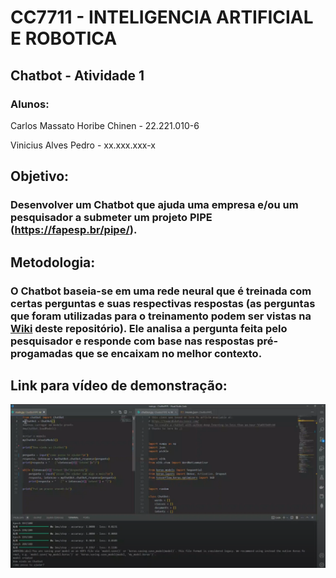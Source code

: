 # CC7711 - INTELIGENCIA ARTIFICIAL E ROBOTICA

## Chatbot - Atividade 1

### Alunos:

Carlos Massato Horibe Chinen - 22.221.010-6

Vinicius Alves Pedro - xx.xxx.xxx-x

## Objetivo:

### Desenvolver um Chatbot que ajuda uma empresa e/ou um pesquisador a submeter um projeto PIPE (https://fapesp.br/pipe/).

## Metodologia:

### O Chatbot baseia-se em uma rede neural que é treinada com certas perguntas e suas respectivas respostas (as perguntas que foram utilizadas para o treinamento podem ser vistas na [Wiki](https://github.com/Reh2g/IA-Atividade-1/wiki) deste repositório). Ele analisa a pergunta feita pelo pesquisador e responde com base nas respostas pré-progamadas que se encaixam no melhor contexto.

## Link para vídeo de demonstração:

[![Watch the video](placeholder-img-demo-chatbot.png)](https://youtu.be/I6kSvH6nz_0)
